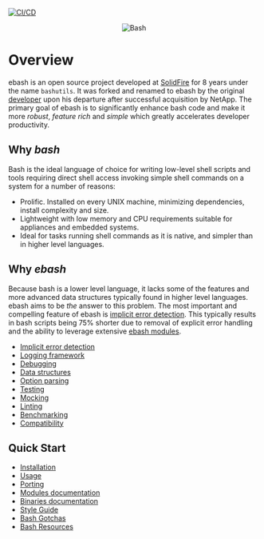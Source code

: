 [![CI/CD](https://github.com/elibs/ebash/workflows/CI/CD/badge.svg?branch=master)](https://github.com/elibs/ebash/actions?query=workflow%3ACI%2FCD+branch%3Amaster)

<p align="center">
    <img alt="Bash" src="https://raw.githubusercontent.com/odb/official-bash-logo/master/assets/Logos/Identity/PNG/BASH_logo-transparent-bg-color.png">
</p>

# Overview

ebash is an open source project developed at [SolidFire](https://www.solidfire.com) for 8 years under the name `bashutils`. It was forked and
renamed to ebash by the original [developer](https://github.com/marshall-mcmullen) upon his departure after successful acquisition by NetApp. The primary goal of
ebash is to significantly enhance bash code and make it more *robust*, *feature rich* and *simple* which greatly
accelerates developer productivity.

## Why _bash_

Bash is the ideal language of choice for writing low-level shell scripts and tools requiring direct shell access
invoking simple shell commands on a system for a number of reasons:

* Prolific. Installed on every UNIX machine, minimizing dependencies, install complexity and size.
* Lightweight with low memory and CPU requirements suitable for appliances and embedded systems.
* Ideal for tasks running shell commands as it is native, and simpler than in higher level languages.

## Why _ebash_

Because bash is a lower level language, it lacks some of the features and more advanced data structures typically found
in higher level languages. ebash aims to be _the_ answer to this problem. The most important and compelling feature of
ebash is [implicit error detection](doc/implicit-error-detection.md). This typically results in bash scripts being 75% shorter due to removal of explicit
error handling and the ability to leverage extensive [ebash modules](doc/module/index).

* [Implicit error detection](doc/implicit-error-detection.md)
* [Logging framework](doc/logging.md)
* [Debugging](doc/debugging.md)
* [Data structures](doc/data-structures.md)
* [Option parsing](doc/opt.md)
* [Testing](doc/etest.md)
* [Mocking](doc/emock.md)
* [Linting](doc/binaries/bashlint.md)
* [Benchmarking](doc/binaries/ebench.md)
* [Compatibility](doc/compatibility.md)

## Quick Start

* [Installation](doc/installation.md)
* [Usage](doc/usage.md)
* [Porting](doc/porting.md)
* [Modules documentation](doc/modules/index.md)
* [Binaries documentation](doc/binaries/index.md)
* [Style Guide](doc/style.md)
* [Bash Gotchas](doc/gotchas.md)
* [Bash Resources](doc/links.md)
